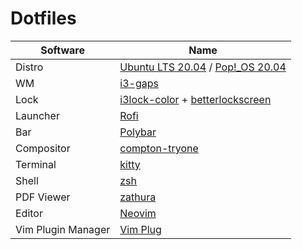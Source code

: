 # Dotfiles

| Software           | Name                                                                                                                           |
| ------------------ | ------------------------------------------------------------------------------------------------------------------------------ |
| Distro             | [Ubuntu LTS 20.04](https://ubuntu.com/) / [Pop!\_OS 20.04](https://pop.system76.com/)                                          |
| WM                 | [i3-gaps](https://github.com/Airblader/i3)                                                                                     |
| Lock               | [i3lock-color](https://github.com/Raymo111/i3lock-color) + [betterlockscreen](https://github.com/pavanjadhaw/betterlockscreen) |
| Launcher           | [Rofi](https://github.com/davatorium/rofi)                                                                                     |
| Bar                | [Polybar](https://github.com/polybar/polybar)                                                                                  |
| Compositor         | [compton-tryone](https://github.com/tryone144/compton)                                                                         |
| Terminal           | [kitty](https://sw.kovidgoyal.net/kitty/)                                                                                      |
| Shell              | [zsh](http://www.zsh.org/)                                                                                                     |
| PDF Viewer         | [zathura](https://pwmt.org/projects/zathura/)                                                                                  |
| Editor             | [Neovim](https://neovim.io/)                                                                                                   |
| Vim Plugin Manager | [Vim Plug](https://github.com/junegunn/vim-plug)                                                                               |
